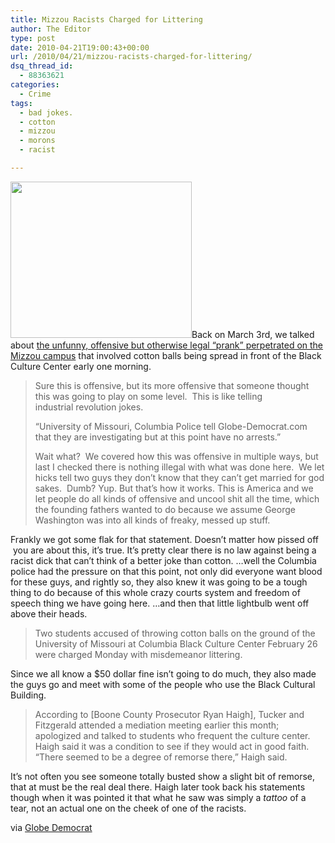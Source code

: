 ```yaml
---
title: Mizzou Racists Charged for Littering
author: The Editor
type: post
date: 2010-04-21T19:00:43+00:00
url: /2010/04/21/mizzou-racists-charged-for-littering/
dsq_thread_id:
  - 88363621
categories:
  - Crime
tags:
  - bad jokes.
  - cotton
  - mizzou
  - morons
  - racist

---
```

[<img class="alignright size-full wp-image-4004" title="Fitzgerald_and_Tucker_MAIN_t620" src="http://punchingkitty.com/wp-content/uploads/2010/04/Fitzgerald_and_Tucker_MAIN_t620.jpg" alt="" width="290" height="250" />][1]Back on March 3rd, we talked about <a href="http://punchingkitty.com/2010/03/03/unfunny-racial-joke-ruffles-feathers-at-mizzou/" target="_blank">the unfunny, offensive but otherwise legal &#8220;prank&#8221; perpetrated on the Mizzou campus</a> that involved cotton balls being spread in front of the Black Culture Center early one morning.

> Sure this is offensive, but its more offensive that someone thought this was going to play on some level.  This is like telling industrial revolution jokes.
> 
> &#8220;University of Missouri, Columbia Police tell Globe-Democrat.com that they are investigating but at this point have no arrests.&#8221;
> 
> Wait what?  We covered how this was offensive in multiple ways, but last I checked there is nothing illegal with what was done here.  We let hicks tell two guys they don’t know that they can’t get married for god sakes.  Dumb? Yup. But that’s how it works. This is America and we let people do all kinds of offensive and uncool shit all the time, which the founding fathers wanted to do because we assume George Washington was into all kinds of freaky, messed up stuff.

Frankly we got some flak for that statement. Doesn&#8217;t matter how pissed off  you are about this, it&#8217;s true. It&#8217;s pretty clear there is no law against being a racist dick that can&#8217;t think of a better joke than cotton. &#8230;well the Columbia police had the pressure on that this point, not only did everyone want blood for these guys, and rightly so, they also knew it was going to be a tough thing to do because of this whole crazy courts system and freedom of speech thing we have going here. &#8230;and then that little lightbulb went off above their heads.

> Two students accused of throwing cotton balls on the ground of the University of Missouri at Columbia Black Culture Center February 26 were charged Monday with misdemeanor littering.

Since we all know a $50 dollar fine isn&#8217;t going to do much, they also made the guys go and meet with some of the people who use the Black Cultural Building.

> According to [Boone County Prosecutor Ryan Haigh], Tucker and Fitzgerald attended a mediation meeting earlier this month; apologized and talked to students who frequent the culture center. Haigh said it was a condition to see if they would act in good faith. “There seemed to be a degree of remorse there,” Haigh said.

It&#8217;s not often you see someone totally busted show a slight bit of remorse, that at must be the real deal there. Haigh later took back his statements though when it was pointed it that what he saw was simply a _tattoo_ of a tear, not an actual one on the cheek of one of the racists.

via <a href="http://www.globe-democrat.com/news/2010/apr/19/2-charged-littering-cotton-ball-incident-mizzous-b/" target="_blank">Globe Democrat</a>

 [1]: http://punchingkitty.com/wp-content/uploads/2010/04/Fitzgerald_and_Tucker_MAIN_t620.jpg